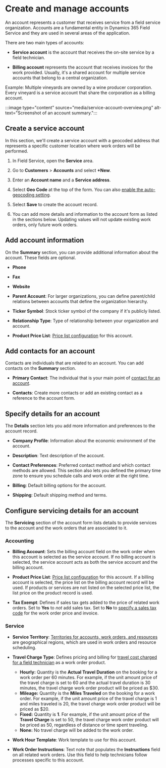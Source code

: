 # Create and manage accounts

An account represents a customer that receives service from a field service organization. Accounts are a fundamental entity in Dynamics 365 Field Service and they are used in several areas of the application.

There are two main types of accounts:

- **Service account** is the account that receives the on-site service by a field technician.

- **Billing account** represents the account that receives invoices for the work provided. Usually, it's a shared account for multiple service accounts that belong to a central organization.

Example: Multiple vineyards are owned by a wine producer corporation. Every vineyard is a service account that share the corporation as a billing account.

:::image type="content" source="media/service-account-overview.png" alt-text="Screenshot of an account summary.":::

## Create a service account

In this section, we'll create a service account with a geocoded address that represents a specific customer location where work orders will be performed.

1. In Field Service, open the **Service** area.

1. Go to **Customers** > **Accounts** and select **+New**.

1. Enter an **Account name** and a **Service address**.

1. Select **Geo Code** at the top of the form. You can also [enable the auto-geocoding setting](turn-on-auto-geocoding.md).

1. Select **Save** to create the account record.

1. You can add more details and information to the account form as listed in the sections below. Updating values will not update existing work orders, only future work orders.

## Add account information

On the **Summary** section, you can provide additional information about the account. These fields are optional.

- **Phone**

- **Fax**

- **Website**

- **Parent Account**: For larger organizations, you can define parent/child relations between  accounts that define the organization hierarchy.

- **Ticker Symbol**: Stock ticker symbol of the company if it's publicly listed.

- **Relationship Type**: Type of relationship between your organization and account.

- **Product Price List**: [Price list configuration](create-price-list.md) for this account.

## Add contacts for an account

Contacts are individuals that are related to an account. You can add contacts on the **Summary** section.

- **Primary Contact**: The individual that is your main point of [contact for an account](contacts.md).

- **Contacts**: Create more contacts or add an existing contact as a reference to the account form.

## Specify details for an account

The **Details** section lets you add more information and preferences to the account record.

- **Company Profile**: Information about the economic environment of the account.

- **Description**: Text description of the account.

- **Contact Preferences**: Preferred contact method and which contact methods are allowed. This section also lets you defined the primary time zone to ensure you schedule calls and work order at the right time.

- **Billing**: Default billing options for the account.

- **Shipping**: Default shipping method and terms.

## Configure servicing details for an account

The **Servicing** section of the account form lists details to provide services to the account and the work orders that are associated to it.

### Accounting

- **Billing Account**: Sets the billing account field on the work order when this account is selected as the service account. If no billing account is selected, the service account acts as both the service account and the billing account.

- **Product Price List**: [Price list configuration](create-price-list.md) for this account. If a billing account is selected, the price list on the billing account record will be used. If products or services are not listed on the selected price list, the list price on the product record is used.

- **Tax Exempt**: Defines if sales tax gets added to the price of related work orders. Set to **Yes** to *not* add sales tax. Set to **No** to [specify a sales tax code](set-up-tax-codes.md) for the work order price and invoice.

### Service

- **Service Territory**: [Territories for accounts, work orders, and resources](set-up-territories.md) are geographical regions, which are used in work orders and resource scheduling.

- **Travel Charge Type**: Defines pricing and billing for [travel cost charged for a field technician](travel-charges.md) as a work order product.

  - **Hourly:** Quantity is the **Actual Travel Duration** on the booking for a work order per 60 minutes. For example, if the unit amount price of the travel charge is set to 60 and the actual travel duration is 30 minutes, the travel charge work order product will be priced as $30.
  - **Mileage:** Quantity is the **Miles Traveled** on the booking for a work order. For example, if the unit amount price of the travel charge is 1 and miles traveled is 20, the travel charge work order product will be priced as $20.
  - **Fixed:** Quantity is **1**. For example, if the unit amount price of the **Travel Charge** is set to 50, the travel charge work order product will be priced as 50, regardless of distance or time spent traveling.
  - **None:** No travel charge will be added to the work order.

- **Work Hour Template**: Work template to use for this account.

- **Work Order Instructions**: Text note that populates the **Instructions** field on all related work orders. Use this field to help technicians follow processes specific to this account.
